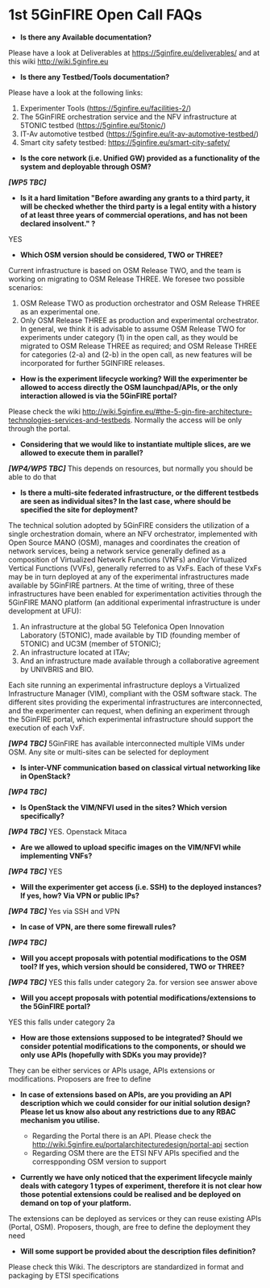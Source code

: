 <!-- TITLE: 1st 5GinFIRE Open Call FAQs -->
<!-- SUBTITLE: FAQs -->

# 1st 5GinFIRE Open Call FAQs

* **Is there any Available documentation?**

Please have a look at Deliverables at https://5ginfire.eu/deliverables/ and at this wiki http://wiki.5ginfire.eu

* **Is there any Testbed/Tools documentation?**

Please have a look at the following links:
1. Experimenter Tools (https://5ginfire.eu/facilities-2/)
2. The 5GinFIRE orchestration service and the NFV infrastructure at 5TONIC testbed (https://5ginfire.eu/5tonic/)
3. IT-Av automotive testbed (https://5ginfire.eu/it-av-automotive-testbed/)
4. Smart city safety testbed: https://5ginfire.eu/smart-city-safety/
 

* **Is the core network (i.e. Unified GW) provided as a functionality of the system and deployable through OSM?**

***[WP5 TBC]***

* **Is it a hard limitation "Before  awarding any grants to a third party, it will  be  checked whether the  third party is a legal entity with a history of at least three years of commercial operations, and has not been declared insolvent." ?**

YES

* **Which OSM version should be considered, TWO or THREE?**

Current infrastructure is based on OSM Release TWO, and the team is working on migrating to OSM Release THREE. We foresee two possible scenarios:
1. OSM Release TWO as production orchestrator and OSM Release THREE as an experimental one.
1. Only OSM Release THREE as production and experimental orchestrator.
In general, we think it is advisable to assume OSM Release TWO for experiments under category (1) in the open call, as they would be migrated to OSM Release THREE as required; and OSM Release THREE for categories (2-a) and (2-b) in the open call, as new features will be incorporated for further 5GINFIRE releases.


* **How is the experiment lifecycle working? Will the experimenter be allowed to access directly the OSM launchpad/APIs, or the only interaction allowed is via the 5GinFIRE portal?**

Please check the wiki http://wiki.5ginfire.eu/#the-5-gin-fire-architecture-technologies-services-and-testbeds. Normally the access will be only through the portal.

* **Considering that we would like to instantiate multiple slices, are we allowed to execute them in parallel?**

***[WP4/WP5 TBC]*** This depends on resources, but normally you should be able to do that

* **Is there a multi-site federated infrastructure, or the different testbeds are seen as individual sites? In the last case, where should be specified the site for deployment?**

The technical solution adopted by 5GinFIRE considers the utilization of a single orchestration domain, where an NFV orchestrator, implemented with Open Source MANO (OSM), manages and coordinates the creation of network services, being a network service generally defined as a composition of Virtualized Network Functions (VNFs) and/or Virtualized Vertical Functions (VVFs), generally referred to as VxFs. Each of these VxFs may be in turn deployed at any of the experimental infrastructures made available by 5GinFIRE partners. At the time of writing, three of these infrastructures have been enabled for experimentation activities through the 5GinFIRE MANO platform (an additional experimental infrastructure is under development at UFU): 

1) An infrastructure at the global 5G Telefonica Open Innovation Laboratory (5TONIC), made available by TID (founding member of 5TONIC) and UC3M (member of 5TONIC); 
2) An infrastructure located at ITAv;
3) And an infrastructure made available through a collaborative agreement by UNIVBRIS and BIO.

Each site running an experimental infrastructure deploys a Virtualized Infrastructure Manager (VIM), compliant with the OSM software stack. The different sites providing the experimental infrastructures are interconnected, and the experimenter can request, when defining an experiment through the 5GinFIRE portal, which experimental infrastructure should support the execution of each VxF. 

***[WP4 TBC]*** 5GinFIRE has available interconnected multiple VIMs under OSM. Any site or multi-sites can be selected for deployment 

* **Is inter-VNF communication based on classical virtual networking like in OpenStack?**

***[WP4 TBC]***

* **Is OpenStack the VIM/NFVI used in the sites? Which version specifically?**

***[WP4 TBC]*** YES. Openstack Mitaca 

* **Are we allowed to upload specific images on the VIM/NFVI while implementing VNFs?**

***[WP4 TBC]*** YES

* **Will the experimenter get access (i.e. SSH) to the deployed instances? If yes, how? Via VPN or public IPs?** 

***[WP4 TBC]***  Yes via SSH and VPN

* **In case of VPN, are there some firewall rules?**

***[WP4 TBC]***

* **Will you accept proposals with potential modifications to the OSM tool? If yes, which version should be considered, TWO or THREE?**

***[WP4 TBC]*** YES this falls under category 2a. for version see answer above

* **Will you accept proposals with potential modifications/extensions to the 5GinFIRE portal?**

YES this falls under category 2a

* **How are those extensions supposed to be integrated? Should we consider potential modifications to the components, or should we only use APIs (hopefully with SDKs you may provide)?** 

They can be either services or APIs usage, APIs extensions or modifications. Proposers are free to define

* **In case of extensions based on APIs, are you providing an API description which we could consider for our initial solution design? Please let us know also about any restrictions due to any RBAC mechanism you utilise.** 

    * Regarding the Portal there is an API. Please check the http://wiki.5ginfire.eu/portalarchitecturedesign/portal-api section
    * Regarding OSM there are the ETSI NFV APIs specified and the correspponding OSM version to support


* **Currently we have only noticed that the experiment lifecycle mainly deals with category 1 types of experiment, therefore it is not clear how those potential extensions could be realised and be deployed on demand on top of your platform.**

The extensions can be deployed as services or they can reuse existing APIs (Portal, OSM). Proposers, though, are free to define the deployment they need

* **Will some support be provided about the description files definition?**

Please check this Wiki. The descriptors are standardized in format and packaging by ETSI specifications





